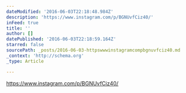 ```yaml
---
dateModified: '2016-06-03T22:18:48.984Z'
description: 'https://www.instagram.com/p/BGNUvfCiz40/'
inFeed: true
title: ''
author: []
datePublished: '2016-06-03T22:18:59.164Z'
starred: false
sourcePath: _posts/2016-06-03-httpswwwinstagramcompbgnuvfciz40.md
_context: 'http://schema.org'
_type: Article

---
```

https://www.instagram.com/p/BGNUvfCiz40/